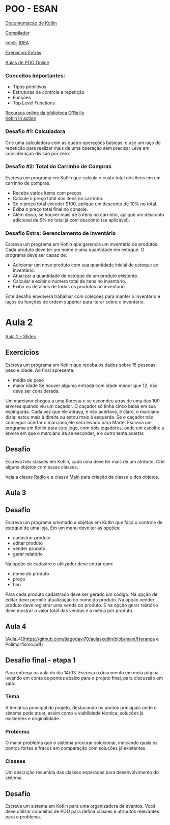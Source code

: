 # POO - ESAN

[Documentação de Kotlin](https://kotlinlang.org/docs/home.html)

[Compilador](https://kotlinlang.org/docs/command-line.html)

[Intellij IDEA](https://www.jetbrains.com/idea/)

[Exercícios Extras](https://github.com/tiagodavi70/python-intro/tree/master)

[Aulas de POO Online](https://www.youtube.com/playlist?list=PLr3dKaVI2v7oyLUIJKPiokNHCXzSPg3r5)


### Conceitos Importantes:
* Tipos primitivos
* Estruturas de controle e repetição
* Funções
* Top Level Functions

[Recursos online da biblioteca O'Reilly](https://www.ua.pt/pt/sbidm/pesquisa)  
[Kotlin in action](https://learning.oreilly.com/library/view/kotlin-in-action/9781617293290/)

### Desafio #1: Calculadora

Crie uma calculadora com as quatro operações básicas, e use um laço de repetição para realizar mais de uma operação sem precisar 
Leve em consideração divisão por zero.

### Desafio #2: Total do Carrinho de Compras

Escreva um programa em Kotlin que calcula o custo total dos itens em um carrinho de compras.
- Receba vários items com preços 
- Calcule o preço total dos itens no carrinho.
- Se o preço total exceder $100, aplique um desconto de 10% no total.
- Exiba o preço total final no console.
- Além disso, se houver mais de 5 itens no carrinho, aplique um desconto adicional de 5% no total já com desconto (se aplicável).



### Desafio Extra: Gerenciamento de Inventário

Escreva um programa em Kotlin que gerencia um inventário de produtos. Cada produto deve ter um nome e uma quantidade em estoque. O programa deve ser capaz de:

- Adicionar um novo produto com sua quantidade inicial de estoque ao inventário.
- Atualizar a quantidade de estoque de um produto existente.
- Calcular e exibir o número total de itens no inventário.
- Exibir os detalhes de todos os produtos no inventário.

Este desafio envolverá trabalhar com coleções para manter o inventário e laços ou funções de ordem superior para iterar sobre o inventário.

# Aula 2

[Aula 2 - Slides](https://github.com/tiagodavi70/aulaskotlin/blob/main/2%20-%20Conceitos%20B%C3%A1sicos.pdf)


## Exercícios

Escreva um programa em Kotlin que receba os dados sobre 15 pessoas: peso e idade. Ao final apresente:
* média de peso
* maior idade
Se houver alguma entrada com idade menor que 12, não deve ser considerada.


Um marciano chegou a uma floresta e se escondeu atrás de uma das 100 árvores quando viu um caçador.
O caçador só tinha cinco balas em sua espingarda. Cada vez que ele atirava, e não acertava, é claro, o marciano dizia: estou mais à direita ou estou mais à esquerda. Se o caçador não conseguir acertar o marciano,ele será levado para Marte.
Escreva um programa em Kotlin para este jogo, com dois jogadores, onde um escolhe a árvore em que o marciano irá se esconder, e o outro tenta acertar.

## Desafio

Escreva três classes em Kotlin, cada uma deve ter mais de um atributo. Crie alguns objetos com essas classes.

Veja a classe [Radio](https://github.com/tiagodavi70/aulaskotlin/blob/main/Radio.kt) e a classe [Main](https://github.com/tiagodavi70/aulaskotlin/blob/main/Main.kt) para criação da classe e dos objetos.


## Aula 3

## Desafio

Escreva um programa orientado a objetos em Kotlin que faça o controle de estoque de uma loja. Em um menu deve ter as opções:

* cadastrar produto
* editar produto
* vender pruduto
* gerar relatório

Na opção de cadastro o utilizador deve entrar com:
* nome do produto
* preço
* tipo

Para cada produto cadastrado deve ser gerado um código.
Na opção de editar deve permitir atualização do nome do produto.
Na opção vender produto deve registrar uma venda do produto.
E na opção gerar relatório deve mostrar o valor total das vendas e a média por produto.



## Aula 4

[Aula_4](https://github.com/tiagodavi70/aulaskotlin/blob/main/Herança e Polimorfismo.pdf)

## Desafio final - etapa 1

Para entrega na aula do dia 14/03. Escreva o documento em meia página levando em conta os pontos abaixo para o projeto final, para discussão em sala:

### Tema
A temática principal do projeto, destacando os pontos principais onde o sistema pode atuar, assim como a viabilidade técnica, soluções já existentes e originalidade.

### Problema
O maior problema que o sistema procurar solucionar, indicando quais os pontos fortes e fracos em comparação com soluções já existentes.

### Classes
Um descrição resumida das classes esperadas para desenvolvimento do sistema.


## Desafio
Escreva um sistema em Kotlin para uma organizadora de eventos. Você deve utilizar conceitos de POO para definir classes e atributos relevantes para o problema.
